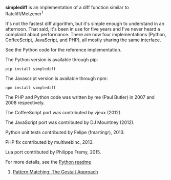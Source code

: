 **simplediff** is an implementation of a diff function similar to Ratcliff/Metzener<sup>1</sup>

It's not the fastest diff algorithm, but it's simple enough to understand in an afternoon. That said, it's been in use for five years and I've never heard a complaint about performance. There are now four implementations (Python, CoffeeScript, JavaScript, and PHP), all mostly sharing the same interface.

See the Python code for the reference implementation.

The Python version is available through pip:

    pip install simplediff

The Javascript version is available through npm:

    npm install simplediff

The PHP and Python code was written by me (Paul Butler) in 2007 and 2008 respectively.

The CoffeeScript port was contributed by vjeux (2012).

The JavaScript port was contributed by DJ Mountney (2012).

Python unit tests contributed by Felipe (fmartingr), 2013.

PHP fix contributed by multiwebinc, 2013.

Lua port contributed by Philippe Fremy, 2015.

For more details, see the [Python readme](python)

1. [Pattern Matching: The Gestalt Approach](http://collaboration.cmc.ec.gc.ca/science/rpn/biblio/ddj/Website/articles/DDJ/1988/8807/8807c/8807c.htm)
